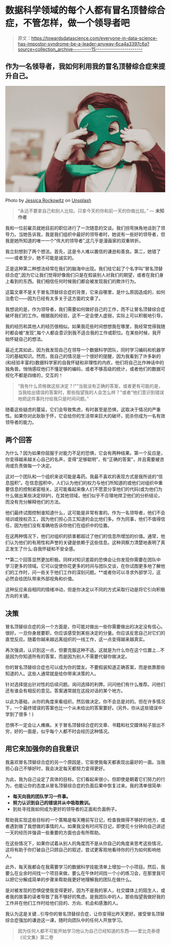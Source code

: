 # 数据科学领域的每个人都有冒名顶替综合症，不管怎样，做一个领导者吧

> 原文：<https://towardsdatascience.com/everyone-in-data-science-has-impostor-syndrome-be-a-leader-anyway-6ca4a3397c6a?source=collection_archive---------15----------------------->

## 作为一名领导者，我如何利用我的冒名顶替综合症来提升自己。

![](img/6127e449b60537c7d6d0e483fb567464.png)

Photo by [Jessica Rockowitz](https://unsplash.com/@jessicarockowitz?utm_source=unsplash&utm_medium=referral&utm_content=creditCopyText) on [Unsplash](https://unsplash.com/s/photos/mask?utm_source=unsplash&utm_medium=referral&utm_content=creditCopyText)

> “永远不要拿自己和别人比较。只拿今天的你和前一天的你做比较。”
> ― **未知作者**

我和一位前雇员就她目前的职位进行了一次随意的交谈。我们拐弯抹角地谈到了领导力。当她告诉我，我是我们组织中最好的领导者时，她说有一些好的领导者，但我是她所知道的唯一一个“伟大的领导者”,这几乎是漫画家的双重转折。

我立刻想到了两个想法。首先，这是令人难以置信的谦逊和善良。第二，她错了——或者至少，她不可能是诚实的。

正是这种第二种想法经常在我们的脑海中出现。我们给它起了个名字叫“冒名顶替综合症”,因为它让我们觉得好像我们只是在假装别人对我们的期望，或者在我们身上看到的东西。我们相信任何时候我们都会被发现我们的欺诈行为。

这篇文章不是关于冒名顶替综合症的背景，它来自哪里，是什么原因造成的，如何治愈它——因为已经有太多关于这方面的文章了。

我想说的是，作为领导者，我们需要如何做好自己的工作，而不让冒名顶替综合症破坏我们的工作。根据我的经验，这不一定会使人虚弱，实际上可以积极地引导。

我的经历和其他人的经历很相似。如果我花些时间想想我在哪里，我经常觉得我随时都会被“发现”,每个人都会意识到我不适合我的工作或职位。在某些时候，我开始怀疑自己的想法。

最近尤其如此，因为我发现自己在领导一个数据科学团队，同时学习编码和机器学习的基础知识。然而，我自己的情况是一个很好的提醒，因为我看到了许多新的(和经验丰富的)数据科学家的自我怀疑和非理性的内疚，他们将自己比作神话中的独角兽。悄悄感叹他们不懂足够的编码，或者不够高级的统计，或者他们的数据可视化不都是四维的，交互的！

> “我有什么资格做这些决定？!"“当我没有正确的答案，或者更有可能的是，当我给出错误的答案时，那些指望我的人会怎么样？”或者“他们意识到错误地把这件事托付给我只是时间问题。”

随着这些疑虑的蔓延，它们会导致焦虑，有时甚至是恐惧，这取决于情况的严重性。如果你对此耿耿于怀，它会给你的生活带来巨大的破坏，扼杀你成为一名有效领导者的能力。

## 两个回答

为什么？因为如果你屈服于对能力不足的恐惧，它会有两种结果。第一个反应是，你变得越来越关心自己的名声，变得“足够聪明”，有“正确的答案”，并且需要被咨询或负责做每一个决定。

这对一个团队和一个组织来说可能是毒药。我最不喜欢的表现方式是我所说的“信息囤积”。在信息囤积中，人们认为他们的权力与他们所知道的或他们对组织中重要信息的控制紧密相关。这可能看起来像人们不愿意分享他们的代码(或为他们为什么做出某些决定辩护)，在其他领域，他们似乎不合理地捍卫他们的分析结论，而没有充分解释他们的方法。

他们最终试图控制谁知道什么，这可能是非常有害的。作为一名领导者，他们不会培训或授权员工，因为他们担心员工知道的会比他们多。作为同事，他们不值得信任，因为他们没有准确地告诉你他们在组织中的位置。

在这两种情况下，他们对组织的损害都超过了他们的信息所增加的价值。通常，他们认为他们的有用性和声誉的关键是依赖于这些信息。这种洞察力清楚地表明了真正发生了什么:自我怀疑和不安全感。

**第二个回答显然更加积极。同样对知识差距的恐惧会让你发现你需要在团队中学习更多的领域。它可以促使你花更多的时间与团队交谈，在你试图更多地了解他们的工作时，问一些关于他们工作的深刻问题。**或者你可以寻求外部学习，这必然会给团队带来外部视角和价值。

这种反应来自相同的情绪冲动，但是你决定以不同的方式采取行动是将它引向积极方向的关键。

## 决策

冒名顶替综合症的另一个方面是，你可能对做出一些你需要做出的决定没有信心。很好。一旦你身居要职，你应该感受到某些决定的分量。你应该反思自己对它们的直觉反应。随着你越来越远离组织的一线工作，这一点变得越来越真实。

再次强调，认识到这一点，但要克服这种不适。这就是为什么你在这个位置上…不是因为你知道所有的答案，而是因为别人不需要代替你做决定。

你的冒名顶替综合症也可以成为你的盟友。不要假装知道正确答案，而是依靠那些知道的人。这些人通常就是给你带来决策的人。

针对选择提出针对性的后续问题。询问选择的利弊。问问他们有什么推荐。问他们还有谁会有相反的意见。答案通常就在这段对话的某个地方。

以此为基础，从你的角度来看组织。然后做决定。你不会总是对的。但在许多情况下，一个最终错误的答案也比一个从未给出的答案要好。(另外，你从这些错误中学到了很多！)

恐惧不一定会让人瘫痪。关于冒名顶替综合症的文章、书籍和社交媒体帖子层出不穷，好的一面是，似乎每个人都不时会经历这种情况。

## 用它来加强你的自我意识

我喜欢冒名顶替综合症的另一个原因是，它驱使我每天都表现出最好的一面。当我担心自己不够好时，我会决定每天都努力变得更好。

为此，我为自己设定了具体的目标。它们看起来很小，但即使是朝着它们努力的行为，也能让你的态度从冒名顶替综合症的负面后果中恢复过来。我的清单很简单:

*   **每天向我的团队学习一件事。**
*   **努力认识到自己的错误并从中吸取教训。**
*   到处寻找我如何成为更好的领导者的正面和负面例子。

帮助我实现这些目标的一个策略是每天睡前写日记，检查我做得不够好的地方，或者遇到做了我想做的事情的人。如果我没有时间写日记，即使花十分钟向自己讲述一天的经历并强调一些重要的方面也会有所帮助。

在这些情况下，如果你试着从别人的角度而不是从你自己的角度来思考这些情况，这将有助于你打破自己只顾自己的叙述，尝试更客观地看待你的行为如何影响他人。

此外，每天我都会在我需要学习的数据科学技能清单上增加一个小项目。然后，我要么在业余时间找一个项目来做，要么在午休时间找一个小的练习会，在那里我可以把它分解成简单的步骤来帮助我更好地理解我的团队在做什么。

是对被发现的恐惧促使我变得更好。因为不是我的家人，社交媒体上的陌生人，或者我的故事的读者导致了我不够好的焦虑。是我团队中的人，那些指望我做好我的工作并在他们工作时给他们目的、方向、机会和感激的人。

我认为这是关键…引导你的冒名顶替综合症，让你变得比昨天更好。接受冒名顶替综合症强加的谦逊这一课，随时向团队中的任何人开放学习。

> 因为任何人都不可能开始学习他认为自己已经知道的东西——爱比克泰德《论文集》第二卷